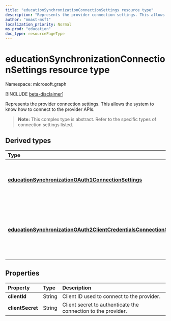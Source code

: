 ```yaml
---
title: "educationSynchronizationConnectionSettings resource type"
description: "Represents the provider connection settings. This allows the system to know how to connect to the provider APIs. "
author: "mmast-msft"
localization_priority: Normal
ms.prod: "education"
doc_type: resourcePageType
---
```


# educationSynchronizationConnectionSettings resource type

Namespace: microsoft.graph

[!INCLUDE [beta-disclaimer](../../includes/beta-disclaimer.md)]

Represents the provider connection settings. This allows the system to know how to connect to the provider APIs. 

> **Note:** This complex type is abstract. Refer to the specific types of connection settings listed.

## Derived types
| Type | Description | 
|:-|:-|
| [**educationSynchronizationOAuth1ConnectionSettings**](educationsynchronizationoauth1connectionsettings.md) | Use this type to provide OAuth1 connection settings. |
| [**educationSynchronizationOAuth2ClientCredentialsConnectionSettings**](educationsynchronizationoauth2clientcredentialsconnectionsettings.md) | Use this type to provide OAuth2 Client Credentials Grant connection settings. |

## Properties

| Property | Type | Description |
|:-|:-|:-|
| **clientId** | String |  Client ID used to connect to the provider. |
| **clientSecret** | String |  Client secret to authenticate the connection to the provider. |

<!-- uuid: 8fcb5dbc-d5aa-4681-8e31-b001d5168d79
2015-10-25 14:57:30 UTC -->
<!--
{
  "type": "#page.annotation",
  "description": "educationSynchronizationConnectionSettings resource",
  "keywords": "",
  "section": "documentation",
  "tocPath": "",
  "suppressions": [
    "Error: /resources/educationsynchronizationconnectionsettings.md:\r\n      A required document header is missing from the document: JSON representation"
  ]
}
-->